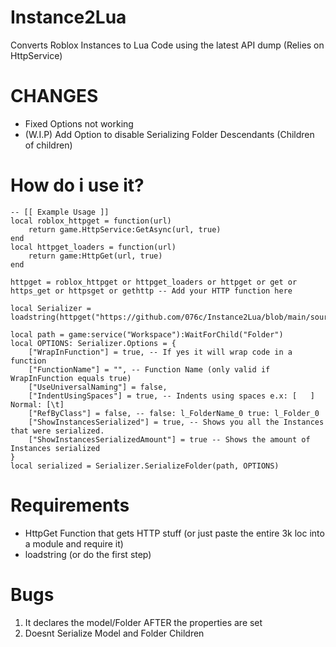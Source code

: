 # Instance2Lua
Converts Roblox Instances to Lua Code using the latest API dump (Relies on HttpService)

# CHANGES

- Fixed Options not working
- (W.I.P) Add Option to disable Serializing Folder Descendants (Children of children)

# How do i use it?

```luau
-- [[ Example Usage ]]
local roblox_httpget = function(url)
    return game.HttpService:GetAsync(url, true)
end
local httpget_loaders = function(url)
    return game:HttpGet(url, true)
end

httpget = roblox_httpget or httpget_loaders or httpget or get or https_get or httpsget or gethttp -- Add your HTTP function here

local Serializer = loadstring(httpget("https://github.com/076c/Instance2Lua/blob/main/source.luau"))

local path = game:service("Workspace"):WaitForChild("Folder")
local OPTIONS: Serializer.Options = {
    ["WrapInFunction"] = true, -- If yes it will wrap code in a function
    ["FunctionName"] = "", -- Function Name (only valid if WrapInFunction equals true)
    ["UseUniversalNaming"] = false,
    ["IndentUsingSpaces"] = true, -- Indents using spaces e.x: [   ] Normal: [\t]
    ["RefByClass"] = false, -- false: l_FolderName_0 true: l_Folder_0
    ["ShowInstancesSerialized"] = true, -- Shows you all the Instances that were serialized.
    ["ShowInstancesSerializedAmount"] = true -- Shows the amount of Instances serialized
}
local serialized = Serializer.SerializeFolder(path, OPTIONS)
```
# Requirements

- HttpGet Function that gets HTTP stuff (or just paste the entire 3k loc into a module and require it)
- loadstring (or do the first step)

# Bugs

1. It declares the model/Folder AFTER the properties are set
2. Doesnt Serialize Model and Folder Children
